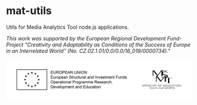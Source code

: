 # mat-utils

Utils for Media Analytics Tool node.js applications. 

*This work was supported by the European Regional Development Fund-Project “Creativity and Adaptability as Conditions of the Success of Europe in an Interrelated World” (No. CZ.02.1.01/0.0/0.0/16_019/0000734)."*

![Logo](logolink_OP_VVV_hor_cb_eng.jpg?raw=true "Title")
